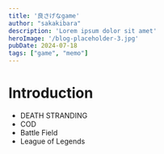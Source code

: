 ```yaml
---
title: '良さげなgame'
author: "sakakibara"
description: 'Lorem ipsum dolor sit amet'
heroImage: '/blog-placeholder-3.jpg'
pubDate: 2024-07-18
tags: ["game", "memo"]
---
```


# Introduction
- DEATH STRANDING
- COD
- Battle Field
- League of Legends

